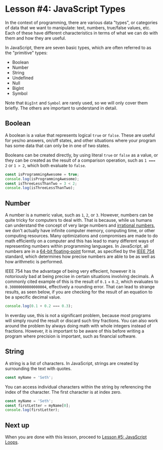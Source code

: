 # Lesson #4: JavaScript Types

In the context of programming, there are various data "types", or categories of data that we want to manipulate: text, numbers, true/false values, etc. Each of these have different characteristics in terms of what we can do with them and how they are useful.

In JavaScript, there are seven basic types, which are often referred to as the "primitive" types:

 - Boolean
 - Number
 - String
 - Undefined
 - Null
 - BigInt
 - Symbol

Note that `BigInt` and `Symbol` are rarely used, so we will only cover them briefly. The others are important to understand in detail.

## Boolean

A boolean is a value that represents logical `true` or `false`. These are useful for yes/no answers, on/off states, and other situations where your program has some data that can only be in one of two states.

Booleans can be created directly, by using literal `true` or `false` as a value, or they can be created as the result of a comparison operation, such as `1 === 2` or `1 > 2`, which both evaluate to `false`.

```js
const isProgrammingAwesome = true;
console.log(isProgrammingAwesome);
const isThreeLessThanTwo = 3 < 2;
console.log(isThreeLessThanTwo);
```

## Number

A number is a numeric value, such as `1`, `2`, or `3`. However, numbers can be quite tricky for computers to deal with. That is because, while us humans can understand the concept of very large numbers and [irrational numbers](https://en.m.wikipedia.org/wiki/Irrational_number), we don't actually have infinite computer memory, computing time, or other computing resources. Many optimizations and compromises are made to do math efficiently on a computer and this has lead to many different ways of representing numbers within programming languages. In JavaScript, all numbers are in a [64-bit floating-point](https://en.wikipedia.org/wiki/Double-precision_floating-point_format) format, as specified by the [IEEE 754](https://en.wikipedia.org/wiki/IEEE_754) standard, which determines how precise numbers are able to be as well as how arithmetic is performed.

IEEE 754 has the advantage of being very effecient, however it is notoriously bad at being precise in certain situations involving decimals. A commonly cited example of this is the result of `0.1` + `0.2`, which evaluates to `0.30000000000000004`, effectively a rounding error. That can lead to strange results, as seen below, if you are checking for the result of an equation to be a specific decimal value.

```js
console.log(0.1 + 0.2 === 0.3);
```

In everday use, this is not a significant problem, because most programs will simply round the result or discard such tiny fractions. You can also work around the problem by always doing math with whole integers instead of fractions. However, it is important to be aware of this before writing a program where precision is important, such as financial software.

## String

A string is a list of characters. In JavaScript, strings are created by surrounding the text with quotes.

```js
const myName = 'Seth';
```

You can access individual characters within the string by referencing the index of the character. The first character is at index zero.

```js
const myName = 'Seth';
const firstLetter = myName[0];
console.log(firstLetter);
```

## Next up

When you are done with this lesson, proceed to [Lesson #5: JavaScript Loops](../05-loops/README.md).
